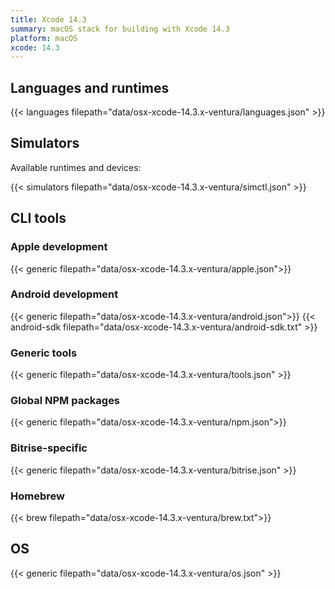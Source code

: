 ```yaml
---
title: Xcode 14.3
summary: macOS stack for building with Xcode 14.3
platform: macOS
xcode: 14.3
---
```


## Languages and runtimes

{{< languages filepath="data/osx-xcode-14.3.x-ventura/languages.json" >}}

## Simulators

Available runtimes and devices:

{{< simulators filepath="data/osx-xcode-14.3.x-ventura/simctl.json" >}}

## CLI tools

### Apple development

{{< generic filepath="data/osx-xcode-14.3.x-ventura/apple.json">}}

### Android development

{{< generic filepath="data/osx-xcode-14.3.x-ventura/android.json">}}
{{< android-sdk filepath="data/osx-xcode-14.3.x-ventura/android-sdk.txt" >}}

### Generic tools

{{< generic filepath="data/osx-xcode-14.3.x-ventura/tools.json" >}}

### Global NPM packages

{{< generic filepath="data/osx-xcode-14.3.x-ventura/npm.json">}}

### Bitrise-specific

{{< generic filepath="data/osx-xcode-14.3.x-ventura/bitrise.json" >}}

### Homebrew

{{< brew filepath="data/osx-xcode-14.3.x-ventura/brew.txt">}}

## OS

{{< generic filepath="data/osx-xcode-14.3.x-ventura/os.json" >}}
